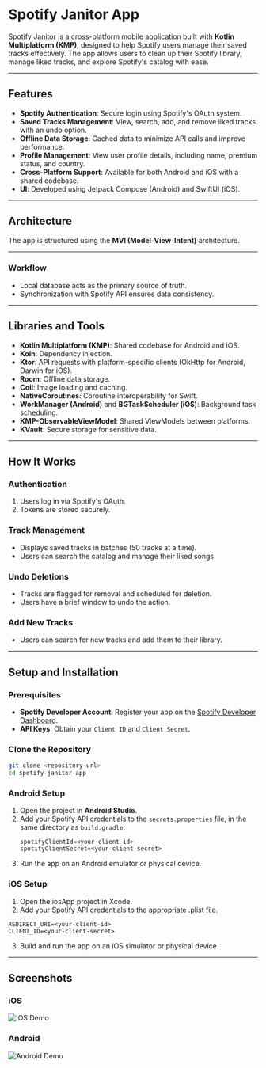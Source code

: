 # Spotify Janitor App

Spotify Janitor is a cross-platform mobile application built with **Kotlin Multiplatform (KMP)**, designed to help Spotify users manage their saved tracks effectively. The app allows users to clean up their Spotify library, manage liked tracks, and explore Spotify's catalog with ease.

---

## Features

- **Spotify Authentication**: Secure login using Spotify's OAuth system.
- **Saved Tracks Management**: View, search, add, and remove liked tracks with an undo option.
- **Offline Data Storage**: Cached data to minimize API calls and improve performance.
- **Profile Management**: View user profile details, including name, premium status, and country.
- **Cross-Platform Support**: Available for both Android and iOS with a shared codebase.
- **UI**: Developed using Jetpack Compose (Android) and SwiftUI (iOS).

---

## Architecture

The app is structured using the **MVI (Model-View-Intent)** architecture.

---

### Workflow
- Local database acts as the primary source of truth.
- Synchronization with Spotify API ensures data consistency.

---

## Libraries and Tools

- **Kotlin Multiplatform (KMP)**: Shared codebase for Android and iOS.
- **Koin**: Dependency injection.
- **Ktor**: API requests with platform-specific clients (OkHttp for Android, Darwin for iOS).
- **Room**: Offline data storage.
- **Coil**: Image loading and caching.
- **NativeCoroutines**: Coroutine interoperability for Swift.
- **WorkManager (Android)** and **BGTaskScheduler (iOS)**: Background task scheduling.
- **KMP-ObservableViewModel**: Shared ViewModels between platforms.
- **KVault**: Secure storage for sensitive data.

---

## How It Works

### Authentication
1. Users log in via Spotify's OAuth.
2. Tokens are stored securely.

### Track Management
- Displays saved tracks in batches (50 tracks at a time).
- Users can search the catalog and manage their liked songs.

### Undo Deletions
- Tracks are flagged for removal and scheduled for deletion.
- Users have a brief window to undo the action.

### Add New Tracks
- Users can search for new tracks and add them to their library.
---

## Setup and Installation

### Prerequisites
- **Spotify Developer Account**: Register your app on the [Spotify Developer Dashboard](https://developer.spotify.com/dashboard/).
- **API Keys**: Obtain your `Client ID` and `Client Secret`.

### Clone the Repository
```bash
git clone <repository-url>
cd spotify-janitor-app
```

### Android Setup

1. Open the project in **Android Studio**.
2. Add your Spotify API credentials to the `secrets.properties` file, in the same directory as `build.gradle`:
   ```properties
   spotifyClientId=<your-client-id>
   spotifyClientSecret=<your-client-secret>
   ```
3.	Run the app on an Android emulator or physical device.

### iOS Setup
1.	Open the iosApp project in Xcode.
2.	Add your Spotify API credentials to the appropriate .plist file.
   ```properties
   REDIRECT_URI=<your-client-id>
   CLIENT_ID=<your-client-secret>
   ```
3.	Build and run the app on an iOS simulator or physical device.

---

## Screenshots

### iOS
![iOS Demo](demo/ios_Simulator.gif)

### Android
![Android Demo](demo/android_Simulator.gif)
